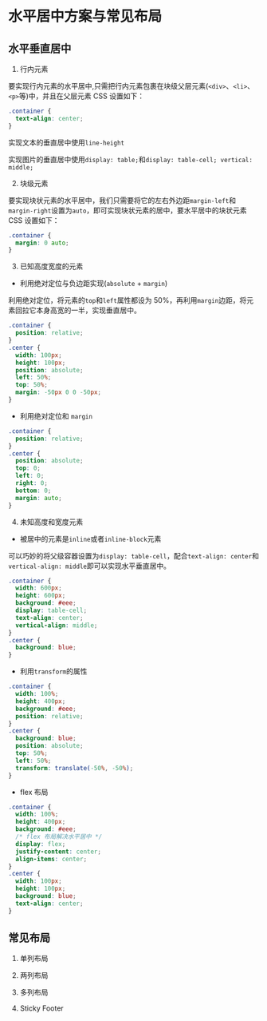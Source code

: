 # 水平居中方案与常见布局

## 水平垂直居中

1. 行内元素

要实现行内元素的水平居中,只需把行内元素包裹在块级父层元素(`<div>`、`<li>`、`<p>`等)中，并且在父层元素 CSS 设置如下：

```css
.container {
  text-align: center;
}
```

实现文本的垂直居中使用`line-height`

实现图片的垂直居中使用`display: table;`和`display: table-cell; vertical: middle;`

2. 块级元素

要实现块状元素的水平居中，我们只需要将它的左右外边距`margin-left`和`margin-right`设置为`auto`，即可实现块状元素的居中，要水平居中的块状元素 CSS 设置如下：

```css
.container {
  margin: 0 auto;
}
```

3. 已知高度宽度的元素

- 利用绝对定位与负边距实现(`absolute` + `margin`)

利用绝对定位，将元素的`top`和`left`属性都设为 50%，再利用`margin`边距，将元素回拉它本身高宽的一半，实现垂直居中。

```css
.container {
  position: relative;
}
.center {
  width: 100px;
  height: 100px;
  position: absolute;
  left: 50%;
  top: 50%;
  margin: -50px 0 0 -50px;
}
```

- 利用绝对定位和 `margin`

```css
.container {
  position: relative;
}
.center {
  position: absolute;
  top: 0;
  left: 0;
  right: 0;
  bottom: 0;
  margin: auto;
}
```

4. 未知高度和宽度元素

- 被居中的元素是`inline`或者`inline-block`元素

可以巧妙的将父级容器设置为`display: table-cell`，配合`text-align: center`和`vertical-align: middle`即可以实现水平垂直居中。

```css
.container {
  width: 600px;
  height: 600px;
  background: #eee;
  display: table-cell;
  text-align: center;
  vertical-align: middle;
}
.center {
  background: blue;
}
```

- 利用`transform`的属性

```css
.container {
  width: 100%;
  height: 400px;
  background: #eee;
  position: relative;
}
.center {
  background: blue;
  position: absolute;
  top: 50%;
  left: 50%;
  transform: translate(-50%, -50%);
}
```

- flex 布局

```css
.container {
  width: 100%;
  height: 400px;
  background: #eee;
  /* flex 布局解决水平居中 */
  display: flex;
  justify-content: center;
  align-items: center;
}
.center {
  width: 100px;
  height: 100px;
  background: blue;
  text-align: center;
}
```

## 常见布局

1. 单列布局

2. 两列布局

3. 多列布局

4. Sticky Footer

